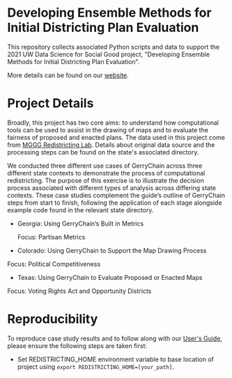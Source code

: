 # Developing Ensemble Methods for Initial Districting Plan Evaluation
This repository collects associated Python scripts and data to support the 2021 UW Data Science for Social Good project, "Developing Ensemble Methods for Initial Districting Plan Evaluation".

More details can be found on our [website](https://uwescience.github.io/DSSG2021-redistricting-website/).

# Project Details

Broadly, this project has two core aims: to understand how computational tools can be used to assist in the drawing of maps and to evaluate the fairness of proposed and enacted plans. The data used in this project come from [MGGG Redistricting Lab](https://github.com/mggg-states). Details about original data source and the processing steps can be found on the state's associated directory. 

We conducted three different use cases of GerryChain across three different state contexts to demonstrate the process of computational redistricting. The purpose of this exercise is to illustrate the decision process associated with different types of analysis across differing state contexts. These case studies complement the guide’s outline of GerryChain steps from start to finish, following the application of each stage alongside example code found in the relevant state directory.

* Georgia: Using GerryChain’s Built in Metrics
  
  Focus: Partisan Metrics

* Colorado: Using GerryChain to Support the Map Drawing Process

Focus: Political Competitiveness

* Texas: Using GerryChain to Evaluate Proposed or Enacted Maps
 
Focus: Voting Rights Act and Opportunity Districts



# Reproducibility

To reproduce case study results and to follow along with our [User's Guide](https://uwescience.github.io/DSSG2021-redistricting-website/gerrychain/), please ensure the following steps are taken first:

* Set REDISTRICTING_HOME environment variable to base location of project using `export REDISTRICTING_HOME=[your_path]`.
